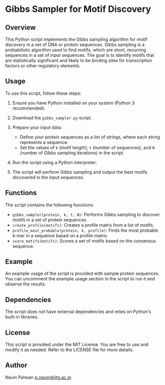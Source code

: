# Gibbs Sampler for Motif Discovery

## Overview

This Python script implements the Gibbs sampling algorithm for motif discovery in a set of DNA or protein sequences. Gibbs sampling is a probabilistic algorithm used to find motifs, which are short, recurring sequences in a set of input sequences. The goal is to identify motifs that are statistically significant and likely to be binding sites for transcription factors or other regulatory elements.

## Usage

To use this script, follow these steps:

1. Ensure you have Python installed on your system (Python 3 recommended).

2. Download the `gibbs_sampler.py` script.

3. Prepare your input data:
   - Define your protein sequences as a list of strings, where each string represents a sequence.
   - Set the values of `k` (motif length), `t` (number of sequences), and `N` (number of Gibbs sampling iterations) in the script.

4. Run the script using a Python interpreter:


5. The script will perform Gibbs sampling and output the best motifs discovered in the input sequences.

## Functions

The script contains the following functions:

- `gibbs_sampler(protein, k, t, N)`: Performs Gibbs sampling to discover motifs in a set of protein sequences.
- `create_profile(motifs)`: Creates a profile matrix from a list of motifs.
- `profile_most_probable(protein, k, profile)`: Finds the most probable k-mer in a sequence based on a profile matrix.
- `score_motifs(motifs)`: Scores a set of motifs based on the consensus sequence.

## Example

An example usage of the script is provided with sample protein sequences. You can uncomment the example usage section in the script to run it and observe the results.

## Dependencies

The script does not have external dependencies and relies on Python's built-in libraries.

## License

This script is provided under the MIT License. You are free to use and modify it as needed. Refer to the LICENSE file for more details.

## Author

Navin Patwari
p.navin@iitg.ac.in

